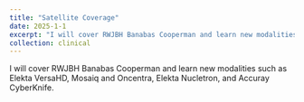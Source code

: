 ```yaml
---
title: "Satellite Coverage"
date: 2025-1-1
excerpt: "I will cover RWJBH Banabas Cooperman and learn new modalities such as Elekta VersaHD, Mosaiq and Oncentra, Elekta Nucletron, and Accuray CyberKnife." 
collection: clinical
---
```


I will cover RWJBH Banabas Cooperman and learn new modalities such as Elekta VersaHD, Mosaiq and Oncentra, Elekta Nucletron, and Accuray CyberKnife.